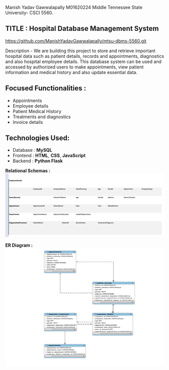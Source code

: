 Manish Yadav Gawwalapally
M01620224
Middle Tennessee State University- CSCI 5560.
## TITLE : Hospital Database Management System

https://github.com/ManishYadavGawwalapally/mtsu-dbms-5560.git

Description -
We are building this project to store and retrieve important hospital data such as patient details, records and appointments, diagnostics and also hospital employee details. This database system can be used and accessed by authorized users to make appointments, view patient information and medical history and also update essential data.

## Focused Functionalities :
- Appointments
- Employee details
- Patient Medical History
- Treatments and diagnostics
- Invoice details


## Technologies Used:
- Database : **MySQL** 
- Frontend : **HTML**, **CSS**, **JavaScript**
- Backend : **Python Flask**

<b>Relational Schemas :</b>
![alt text](https://github.com/ManishYadavGawwalapally/mtsu-dbms-5560/blob/main/db%20schema.png)

<b>ER Diagram :</b>
![alt text](https://github.com/ManishYadavGawwalapally/mtsu-dbms-5560/blob/main/er.png)
